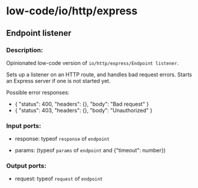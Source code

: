# low-code/io/http/express

## Endpoint listener

### Description:
Opinionated low-code version of `io/http/express/Endpoint listener`.

Sets up a listener on an HTTP route, and handles bad request errors. Starts an Express server if one is not started yet.

Possible error responses:
* {
    "status": 400,
    "headers": {},
    "body": "Bad request"
  }
* {
    "status": 403,
    "headers": {},
    "body": "Unauthorized"
  }

### Input ports: 
* response: typeof `response` of `endpoint`

* params: (typeof `params` of `endpoint` and {"timeout": number})

### Output ports: 
* request: typeof `request` of `endpoint`


